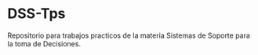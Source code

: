 # DSS-Tps
Repositorio para trabajos practicos de la materia Sistemas de Soporte para la toma de Decisiones.
